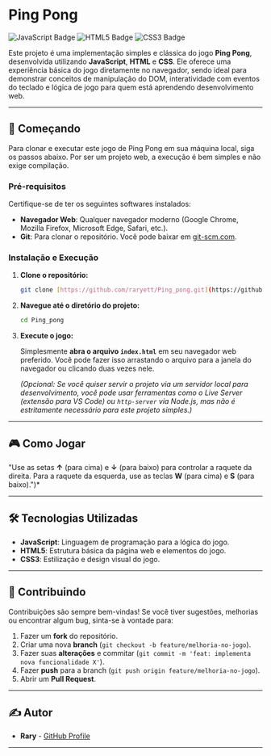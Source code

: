 # Ping Pong

![JavaScript Badge](https://img.shields.io/badge/JavaScript-F7DF1E?style=for-the-badge&logo=javascript&logoColor=black) ![HTML5 Badge](https://img.shields.io/badge/HTML5-E34F26?style=for-the-badge&logo=html5&logoColor=white) ![CSS3 Badge](https://img.shields.io/badge/CSS3-1572B6?style=for-the-badge&logo=css3&logoColor=white)

Este projeto é uma implementação simples e clássica do jogo **Ping Pong**, desenvolvida utilizando **JavaScript**, **HTML** e **CSS**. Ele oferece uma experiência básica do jogo diretamente no navegador, sendo ideal para demonstrar conceitos de manipulação do DOM, interatividade com eventos do teclado e lógica de jogo para quem está aprendendo desenvolvimento web.

---

## 🚀 Começando

Para clonar e executar este jogo de Ping Pong em sua máquina local, siga os passos abaixo. Por ser um projeto web, a execução é bem simples e não exige compilação.

### Pré-requisitos

Certifique-se de ter os seguintes softwares instalados:

* **Navegador Web**: Qualquer navegador moderno (Google Chrome, Mozilla Firefox, Microsoft Edge, Safari, etc.).
* **Git**: Para clonar o repositório. Você pode baixar em [git-scm.com](https://git-scm.com/downloads).

### Instalação e Execução

1.  **Clone o repositório:**

    ```bash
    git clone [https://github.com/raryett/Ping_pong.git](https://github.com/raryett/Ping_pong.git)
    ```

2.  **Navegue até o diretório do projeto:**

    ```bash
    cd Ping_pong
    ```

3.  **Execute o jogo:**

    Simplesmente **abra o arquivo `index.html`** em seu navegador web preferido. Você pode fazer isso arrastando o arquivo para a janela do navegador ou clicando duas vezes nele.

    *(Opcional: Se você quiser servir o projeto via um servidor local para desenvolvimento, você pode usar ferramentas como o Live Server (extensão para VS Code) ou `http-server` via Node.js, mas não é estritamente necessário para este projeto simples.)*

---

## 🎮 Como Jogar

 "Use as setas **↑** (para cima) e **↓** (para baixo) para controlar a raquete da direita. Para a raquete da esquerda, use as teclas **W** (para cima) e **S** (para baixo).")*

---

## 🛠️ Tecnologias Utilizadas

* **JavaScript**: Linguagem de programação para a lógica do jogo.
* **HTML5**: Estrutura básica da página web e elementos do jogo.
* **CSS3**: Estilização e design visual do jogo.

---

## 🤝 Contribuindo

Contribuições são sempre bem-vindas! Se você tiver sugestões, melhorias ou encontrar algum bug, sinta-se à vontade para:

1.  Fazer um **fork** do repositório.
2.  Criar uma nova **branch** (`git checkout -b feature/melhoria-no-jogo`).
3.  Fazer suas **alterações** e commitar (`git commit -m 'feat: implementa nova funcionalidade X'`).
4.  Fazer **push** para a branch (`git push origin feature/melhoria-no-jogo`).
5.  Abrir um **Pull Request**.

---

## ✍️ Autor

* **Rary** - [GitHub Profile](https://github.com/raryett)

---



